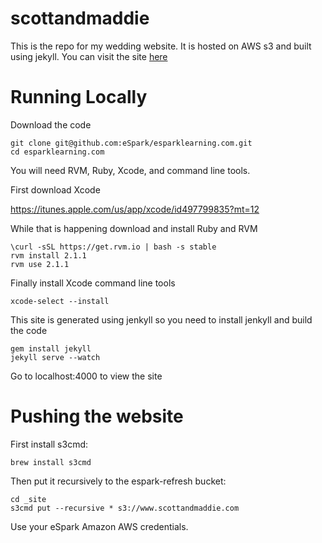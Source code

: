 # scottandmaddie

This is the repo for my wedding website. It is hosted on AWS s3 and built 
using jekyll. You can visit the site [here](scottandmaddie.com)  

Running Locally
======

Download the code

	git clone git@github.com:eSpark/esparklearning.com.git  
	cd esparklearning.com

You will need RVM, Ruby, Xcode, and command line tools. 

First download Xcode

https://itunes.apple.com/us/app/xcode/id497799835?mt=12

While that is happening download and install Ruby and RVM

	\curl -sSL https://get.rvm.io | bash -s stable
	rvm install 2.1.1
	rvm use 2.1.1

Finally install Xcode command line tools

	xcode-select --install

This site is generated using jenkyll so you need to install jenkyll and build the code

	gem install jekyll  
	jekyll serve --watch

Go to localhost:4000 to view the site

Pushing the website
=======

First install s3cmd:

	brew install s3cmd  

Then put it recursively to the espark-refresh bucket:
  
	cd _site  
	s3cmd put --recursive * s3://www.scottandmaddie.com

Use your eSpark Amazon AWS credentials.